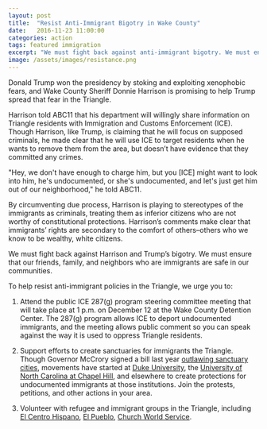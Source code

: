 ```yaml
---
layout: post
title:  "Resist Anti-Immigrant Bigotry in Wake County"
date:   2016-11-23 11:00:00
categories: action 
tags: featured immigration 
excerpt: "We must fight back against anti-immigrant bigotry. We must ensure that our friends, family, and neighbors who are immigrants are safe in our communities."
image: /assets/images/resistance.png
---
```


Donald Trump won the presidency by stoking and exploiting xenophobic fears, and Wake County Sheriff Donnie Harrison is promising to help Trump spread that fear in the Triangle.

Harrison told ABC11 that his department will willingly share information on Triangle residents with Immigration and Customs Enforcement (ICE). Though Harrison, like Trump, is claiming that he will focus on supposed criminals, he made clear that he will use ICE to target residents when he wants to remove them from the area, but doesn’t have evidence that they committed any crimes.  

"Hey, we don't have enough to charge him, but you [ICE] might want to look into him, he's undocumented, or she's undocumented, and let's just get him out of our neighborhood," he told ABC11.

By circumventing due process, Harrison is playing to stereotypes of the immigrants as criminals, treating them as inferior citizens who are not worthy of constitutional protections. Harrison’s comments make clear that immigrants’ rights are secondary to the comfort of others–others who we know to be wealthy, white citizens.

We must fight back against Harrison and Trump’s bigotry. We must ensure that our friends, family, and neighbors who are immigrants are safe in our communities.

To help resist anti-immigrant policies in the Triangle, we urge you to:

1. Attend the public ICE 287(g) program steering committee meeting that will take place at 1 p.m. on December 12 at the Wake County Detention Center. The 287(g) program allows ICE to deport undocumented immigrants, and the meeting allows public comment so you can speak against the way it is used to oppress Triangle residents.

2. Support efforts to create sanctuaries for immigrants the Triangle. Though Governor McCrory signed a bill last year [outlawing sanctuary cities](http://www.nytimes.com/2015/11/15/us/immigration-sanctuary-ban-creates-uncertainty-in-north-carolina.html), movements have started at [Duke University](https://docs.google.com/forms/d/e/1FAIpQLScUxuSimQkIufU5wYQjdqnCLbtijFDRRUys6guRqi2-SWQGqA/viewform?c=0&w=1), the [University of North Carolina at Chapel Hill](http://www.dailytarheel.com/article/2016/11/unc-faculty-meeting-discusses-possibility-of-a-sanctuary-university-for-undocumented-students), and elsewhere to create protections for undocumented immigrants at those institutions. Join the protests, petitions, and other actions in your area.

3. Volunteer with refugee and immigrant groups in the Triangle, including [El Centro Hispano](https://www.elcentronc.org/), [El Pueblo](http://www.elpueblo.org/), [Church World Service](http://cwsrdu.org/).